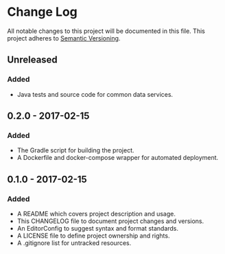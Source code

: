 # Change Log

All notable changes to this project will be documented in this file. This
project adheres to [Semantic Versioning](http://semver.org).

## Unreleased

### Added

  - Java tests and source code for common data services.

## 0.2.0 - 2017-02-15

### Added

  - The Gradle script for building the project.
  - A Dockerfile and docker-compose wrapper for automated deployment.

## 0.1.0 - 2017-02-15

### Added

  - A README which covers project description and usage.
  - This CHANGELOG file to document project changes and versions.
  - An EditorConfig to suggest syntax and format standards.
  - A LICENSE file to define project ownership and rights.
  - A .gitignore list for untracked resources.
